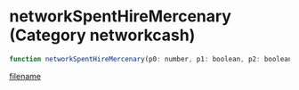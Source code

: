 # networkSpentHireMercenary (Category networkcash)

```js
function networkSpentHireMercenary(p0: number, p1: boolean, p2: boolean): void
```

[filename](networkSpentHireMercenary_m.md ':include')
